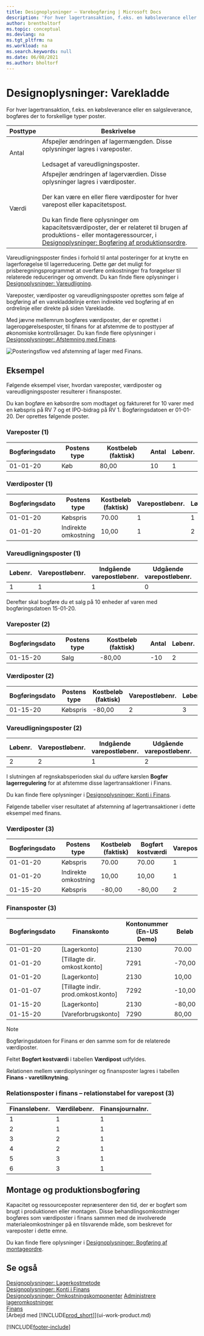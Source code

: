 ```yaml
---
title: Designoplysninger – Varebogføring | Microsoft Docs
description: 'For hver lagertransaktion, f.eks. en købsleverance eller en salgsleverance, bogføres der to forskellige typer poster.'
author: brentholtorf
ms.topic: conceptual
ms.devlang: na
ms.tgt_pltfrm: na
ms.workload: na
ms.search.keywords: null
ms.date: 06/08/2021
ms.author: bholtorf
---
```

# Designoplysninger: Varekladde

For hver lagertransaktion, f.eks. en købsleverance eller en salgsleverance, bogføres der to forskellige typer poster.  

|Posttype|Beskrivelse|  
|----------|-----------|  
|Antal|Afspejler ændringen af lagermængden. Disse oplysninger lagres i vareposter.<br /><br /> Ledsaget af vareudligningsposter.|  
|Værdi|Afspejler ændringen af lagerværdien. Disse oplysninger lagres i værdiposter.<br /><br /> Der kan være en eller flere værdiposter for hver varepost eller kapacitetspost.<br /><br /> Du kan finde flere oplysninger om kapacitetsværdiposter, der er relateret til brugen af produktions- eller montageressourcer, i [Designoplysninger: Bogføring af produktionsordre](design-details-production-order-posting.md).|  

 Vareudligningsposter findes i forhold til antal posteringer for at knytte en lagerforøgelse til lagerreducering. Dette gør det muligt for prisberegningsprogrammet at overføre omkostninger fra forøgelser til relaterede reduceringer og omvendt. Du kan finde flere oplysninger i [Designoplysninger: Vareudligning](design-details-item-application.md).  

 Vareposter, værdiposter og vareudligningsposter oprettes som følge af bogføring af en varekladdelinje enten indirekte ved bogføring af en ordrelinje eller direkte på siden Varekladde.  

 Med jævne mellemrum bogføres værdiposter, der er oprettet i lageropgørelsesposter, til finans for at afstemme de to posttyper af økonomiske kontrolårsager. Du kan finde flere oplysninger i [Designoplysninger: Afstemning med Finans](design-details-reconciliation-with-the-general-ledger.md).  

 ![Posteringsflow ved afstemning af lager med Finans.](media/design_details_inventory_costing_1_entry_flow.png "Posteringsflow ved afstemning af lager med Finans")  

## Eksempel

Følgende eksempel viser, hvordan vareposter, værdiposter og vareudligningsposter resulterer i finansposter.  

 Du kan bogføre en købsordre som modtaget og faktureret for 10 varer med en købspris på RV 7 og et IPO-bidrag på RV 1. Bogføringsdatoen er 01-01-20. Der oprettes følgende poster.  

### Vareposter (1)

|Bogføringsdato|Postens type|Kostbeløb (faktisk)|Antal|Løbenr.|  
|------------|----------|--------------------|--------|---------|  
|01-01-20|Køb|80,00|10|1|  

### Værdiposter (1)

|Bogføringsdato|Postens type|Kostbeløb (faktisk)|Varepostløbenr.|Løbenr.|  
|------------|----------|--------------------|---------------------|---------|  
|01-01-20|Købspris|70.00|1|1|  
|01-01-20|Indirekte omkostning|10,00|1|2|  

### Vareudligningsposter (1)

|Løbenr.|Varepostløbenr.|Indgående varepostløbenr.|Udgående varepostløbenr.|Antal|  
|---------|---------------------|----------------------|-----------------------|--------|  
|1|1|1|0|10|  

 Derefter skal bogføre du et salg på 10 enheder af varen med bogføringsdatoen 15-01-20.  

### Vareposter (2)

|Bogføringsdato|Postens type|Kostbeløb (faktisk)|Antal|Løbenr.|  
|------------|----------|--------------------|--------|---------|  
|01-15-20|Salg|-80,00|-10|2|  

### Værdiposter (2)

|Bogføringsdato|Postens type|Kostbeløb (faktisk)|Varepostløbenr.|Løbenr.|  
|------------|----------|--------------------|---------------------|---------|  
|01-15-20|Købspris|-80,00|2|3|  

### Vareudligningsposter (2)

|Løbenr.|Varepostløbenr.|Indgående varepostløbenr.|Udgående varepostløbenr.|Antal|  
|---------|---------------------|----------------------|-----------------------|--------|  
|2|2|1|2|-10|  

I slutningen af regnskabsperioden skal du udføre kørslen **Bogfør lagerregulering** for at afstemme disse lagertransaktioner i Finans.  

 Du kan finde flere oplysninger i [Designoplysninger: Konti i Finans](design-details-accounts-in-the-general-ledger.md).  

 Følgende tabeller viser resultatet af afstemning af lagertransaktioner i dette eksempel med finans.  

### Værdiposter (3)  

|Bogføringsdato|Postens type|Kostbeløb (faktisk)|Bogført kostværdi|Varepostløbenr.|Løbenr.|  
|------------|----------|--------------------|------------------|---------------------|---------|  
|01-01-20|Købspris|70.00|70.00|1|1|  
|01-01-20|Indirekte omkostning|10,00|10,00|1|2|  
|01-15-20|Købspris|-80,00|-80,00|2|3|  

### Finansposter (3)

|Bogføringsdato|Finanskonto|Kontonummer (En-US Demo)|Beløb|Løbenr.|  
|------------|-----------|------------------------|------|---------|  
|01-01-20|[Lagerkonto]|2130|70.00|1|  
|01-01-20|[Tillagte dir. omkost.konto]|7291|-70,00|2|  
|01-01-20|[Lagerkonto]|2130|10,00|3|  
|01-01-07|[Tillagte indir. prod.omkost.konto]|7292|-10,00|4|  
|01-15-20|[Lagerkonto]|2130|-80,00|5|  
|01-15-20|[Vareforbrugskonto]|7290|80,00|6|  

> [!NOTE]  
> Bogføringsdatoen for Finans er den samme som for de relaterede værdiposter.  
> 
> Feltet **Bogført kostværdi** i tabellen **Værdipost** udfyldes.  

 Relationen mellem værdioplysninger og finansposter lagres i tabellen **Finans - varetilknytning**.  

### Relationsposter i finans – relationstabel for varepost (3)

|Finansløbenr.|Værdiløbenr.|Finansjournalnr.|  
|-------------|---------------|----------------|  
|1|1|1|  
|2|1|1|  
|3|2|1|  
|4|2|1|  
|5|3|1|  
|6|3|1|  

## Montage og produktionsbogføring

Kapacitet og ressourceposter repræsenterer den tid, der er bogført som brugt i produktionen eller montagen. Disse behandlingsomkostninger bogføres som værdiposter i finans sammen med de involverede materialeomkostninger på en tilsvarende måde, som beskrevet for vareposter i dette emne.  

Du kan finde flere oplysninger i [Designoplysninger: Bogføring af montageordre](design-details-assembly-order-posting.md).  

## Se også

 [Designoplysninger: Lagerkostmetode](design-details-inventory-costing.md)  
 [Designoplysninger: Konti i Finans](design-details-accounts-in-the-general-ledger.md)  
 [Designoplysninger: Omkostningskomponenter](design-details-cost-components.md) [Administrere lageromkostninger](finance-manage-inventory-costs.md)  
 [Finans](finance.md)  
 [Arbejd med [!INCLUDE[prod_short](includes/prod_short.md)]](ui-work-product.md)  


[!INCLUDE[footer-include](includes/footer-banner.md)]